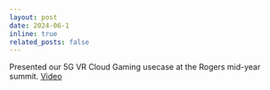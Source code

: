 ```yaml
---
layout: post
date: 2024-06-1
inline: true
related_posts: false
---
```


Presented our 5G VR Cloud Gaming usecase at the Rogers mid-year summit. [Video](/assets/video/demo-video.mp4)